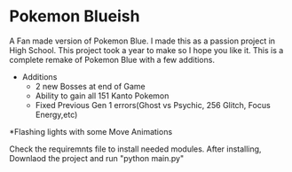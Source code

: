 # Pokemon Blueish
A Fan made version of Pokemon Blue. I made this as a passion project in High School. This project took a year to make so I hope you like it. This is a complete remake of Pokemon Blue with a few additions.
 - Additions
    - 2 new Bosses at end of Game
    - Ability to gain all 151 Kanto Pokemon
    - Fixed Previous Gen 1 errors(Ghost vs Psychic, 256 Glitch, Focus Energy,etc)

*Flashing lights with some Move Animations
 
Check the requiremnts file to install needed modules.
After installing, Downlaod the project and run "python main.py"